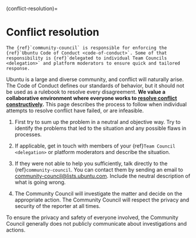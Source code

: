 (conflict-resolution)=
# Conflict resolution

```{note}
The {ref}`community-council` is responsible for enforcing the {ref}`Ubuntu Code of Conduct <code-of-conduct>`. Some of that responsibility is {ref}`delegated to individual Team Councils <delegation>` and platform moderators to ensure quick and tailored response.
```

Ubuntu is a large and diverse community, and conflict will naturally arise. The Code of Conduct defines our standards of behavior, but it should not be used as a rulebook to resolve every disagreement. **We value a collaborative environment where everyone works to [resolve conflict constructively](https://wiki.ubuntu.com/BuildingCommunity/DealingWithConflict).** This page describes the process to follow when individual attempts to resolve conflict have failed, or are infeasible.

1. First try to sum up the problem in a neutral and objective way. Try to identify the problems that led to the situation and any possible flaws in processes.

2. If applicable, get in touch with members of your {ref}`Team Council <delegation>` or platform moderators and describe the situation.

3. If they were not able to help you sufficiently, talk directly to the {ref}`community-council`. You can contact them by sending an email to [community-council@lists.ubuntu.com](mailto:community-council@lists.ubuntu.com). Include the neutral description of what is going wrong.
5. The Community Council will investigate the matter and decide on the appropriate action. The Community Council will respect the privacy and security of the reporter at all times.

To ensure the privacy and safety of everyone involved, the Community Council generally does not publicly communicate about investigations and actions.
